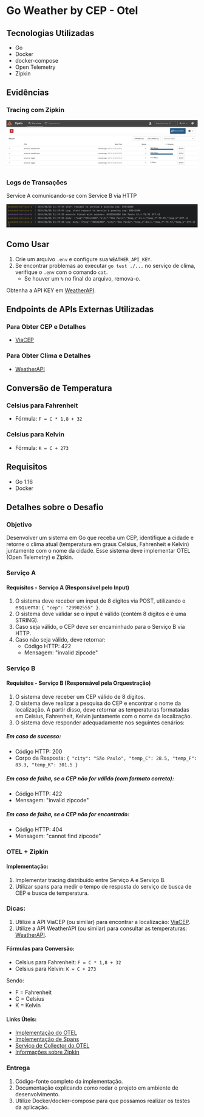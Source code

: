 # Go Weather by CEP - Otel

## Tecnologias Utilizadas

- Go
- Docker
- docker-compose
- Open Telemetry
- Zipkin

## Evidências

### Tracing com Zipkin

![zipkin-tracing.png](zipkin-tracing.png)

### Logs de Transações

Service A comunicando-se com Service B via HTTP

![logs-transactions.png](logs-transactions.png)

## Como Usar

1. Crie um arquivo `.env` e configure sua `WEATHER_API_KEY`.
2. Se encontrar problemas ao executar `go test ./...` no serviço de clima, verifique o `.env` com o comando `cat`.
    - Se houver um `%` no final do arquivo, remova-o.

Obtenha a API KEY em [WeatherAPI](https://www.weatherapi.com/my/).

## Endpoints de APIs Externas Utilizadas

### Para Obter CEP e Detalhes
- [ViaCEP](https://viacep.com.br/)

### Para Obter Clima e Detalhes
- [WeatherAPI](https://www.weatherapi.com/)

## Conversão de Temperatura

### Celsius para Fahrenheit
- Fórmula: `F = C * 1,8 + 32`

### Celsius para Kelvin
- Fórmula: `K = C + 273`

## Requisitos

- Go 1.16
- Docker

## Detalhes sobre o Desafio

### Objetivo

Desenvolver um sistema em Go que receba um CEP, identifique a cidade e retorne o clima atual (temperatura em graus Celsius, Fahrenheit e Kelvin) juntamente com o nome da cidade. Esse sistema deve implementar OTEL (Open Telemetry) e Zipkin.

### Serviço A

#### Requisitos - Serviço A (Responsável pelo Input)

1. O sistema deve receber um input de 8 dígitos via POST, utilizando o esquema: `{ "cep": "29902555" }`.
2. O sistema deve validar se o input é válido (contém 8 dígitos e é uma STRING).
3. Caso seja válido, o CEP deve ser encaminhado para o Serviço B via HTTP.
4. Caso não seja válido, deve retornar:
    - Código HTTP: 422
    - Mensagem: "invalid zipcode"

### Serviço B

#### Requisitos - Serviço B (Responsável pela Orquestração)

1. O sistema deve receber um CEP válido de 8 dígitos.
2. O sistema deve realizar a pesquisa do CEP e encontrar o nome da localização. A partir disso, deve retornar as temperaturas formatadas em Celsius, Fahrenheit, Kelvin juntamente com o nome da localização.
3. O sistema deve responder adequadamente nos seguintes cenários:

##### Em caso de sucesso:

- Código HTTP: 200
- Corpo da Resposta: `{ "city": "São Paulo", "temp_C": 28.5, "temp_F": 83.3, "temp_K": 301.5 }`

##### Em caso de falha, se o CEP não for válido (com formato correto):

- Código HTTP: 422
- Mensagem: "invalid zipcode"

##### Em caso de falha, se o CEP não for encontrado:

- Código HTTP: 404
- Mensagem: "cannot find zipcode"

### OTEL + Zipkin

#### Implementação:

1. Implementar tracing distribuído entre Serviço A e Serviço B.
2. Utilizar spans para medir o tempo de resposta do serviço de busca de CEP e busca de temperatura.

### Dicas:

1. Utilize a API ViaCEP (ou similar) para encontrar a localização: [ViaCEP](https://viacep.com.br/).
2. Utilize a API WeatherAPI (ou similar) para consultar as temperaturas: [WeatherAPI](https://www.weatherapi.com/).

#### Fórmulas para Conversão:

- Celsius para Fahrenheit: `F = C * 1,8 + 32`
- Celsius para Kelvin: `K = C + 273`

Sendo:
- F = Fahrenheit
- C = Celsius
- K = Kelvin

#### Links Úteis:

- [Implementação do OTEL](https://opentelemetry.io/docs/)
- [Implementação de Spans](https://opentelemetry.io/docs/instrumentation/)
- [Serviço de Collector do OTEL](https://opentelemetry.io/docs/collector/)
- [Informações sobre Zipkin](https://zipkin.io/)

### Entrega

1. Código-fonte completo da implementação.
2. Documentação explicando como rodar o projeto em ambiente de desenvolvimento.
3. Utilize Docker/docker-compose para que possamos realizar os testes da aplicação.
